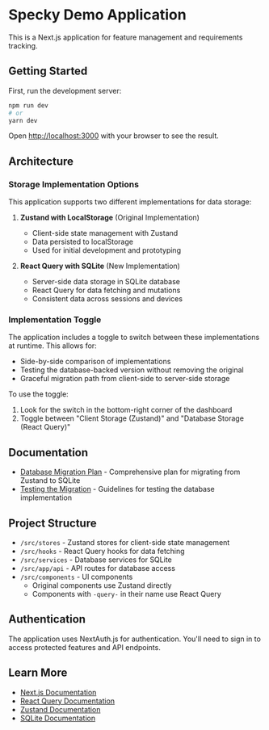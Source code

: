 # Specky Demo Application

This is a Next.js application for feature management and requirements tracking.

## Getting Started

First, run the development server:

```bash
npm run dev
# or
yarn dev
```

Open [http://localhost:3000](http://localhost:3000) with your browser to see the result.

## Architecture

### Storage Implementation Options

This application supports two different implementations for data storage:

1. **Zustand with LocalStorage** (Original Implementation)
   - Client-side state management with Zustand
   - Data persisted to localStorage
   - Used for initial development and prototyping

2. **React Query with SQLite** (New Implementation)
   - Server-side data storage in SQLite database
   - React Query for data fetching and mutations
   - Consistent data across sessions and devices

### Implementation Toggle

The application includes a toggle to switch between these implementations at runtime. This allows for:
- Side-by-side comparison of implementations
- Testing the database-backed version without removing the original
- Graceful migration path from client-side to server-side storage

To use the toggle:
1. Look for the switch in the bottom-right corner of the dashboard
2. Toggle between "Client Storage (Zustand)" and "Database Storage (React Query)"

## Documentation

- [Database Migration Plan](docs/zustand-deprecation.md) - Comprehensive plan for migrating from Zustand to SQLite
- [Testing the Migration](docs/testing-db-migration.md) - Guidelines for testing the database implementation

## Project Structure

- `/src/stores` - Zustand stores for client-side state management
- `/src/hooks` - React Query hooks for data fetching
- `/src/services` - Database services for SQLite
- `/src/app/api` - API routes for database access
- `/src/components` - UI components
  - Original components use Zustand directly
  - Components with `-query-` in their name use React Query

## Authentication

The application uses NextAuth.js for authentication. You'll need to sign in to access protected features and API endpoints.

## Learn More

- [Next.js Documentation](https://nextjs.org/docs)
- [React Query Documentation](https://tanstack.com/query/latest)
- [Zustand Documentation](https://github.com/pmndrs/zustand)
- [SQLite Documentation](https://www.sqlite.org/docs.html)